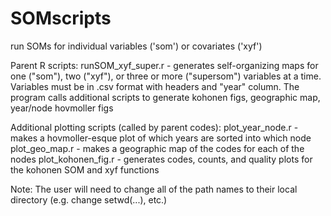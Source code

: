 # SOMscripts
run SOMs for individual variables ('som') or covariates ('xyf')

Parent R scripts:
runSOM_xyf_super.r - generates self-organizing maps for one ("som"), two ("xyf"), or three or more ("supersom") variables at a time.  Variables must be in .csv format with headers and "year" column.  The program calls additional scripts to generate kohonen figs, geographic map, year/node hovmoller figs

Additional plotting scripts (called by parent codes):
plot_year_node.r - makes a hovmoller-esque plot of which years are sorted into which node
plot_geo_map.r - makes a geographic map of the codes for each of the nodes
plot_kohonen_fig.r - generates codes, counts, and quality plots for the kohonen SOM and xyf functions


Note: The user will need to change all of the path names to their local directory (e.g. change setwd(...), etc.)
